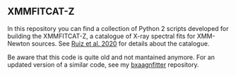 XMMFITCAT-Z
-----------
In this repository you can find a collection of Python 2 scripts developed for building the XMMFITCAT-Z, a catalogue of X-ray spectral fits for XMM-Newton sources. See [Ruiz et al. 2020](https://doi.org/10.1051/0004-6361/202039431) for details about the catalogue.

Be aware that this code is quite old and not mantained anymore. For an updated version of a similar code, see my [bxaagnfitter](https://github.com/ruizca/bxaagnfitter) repository.

